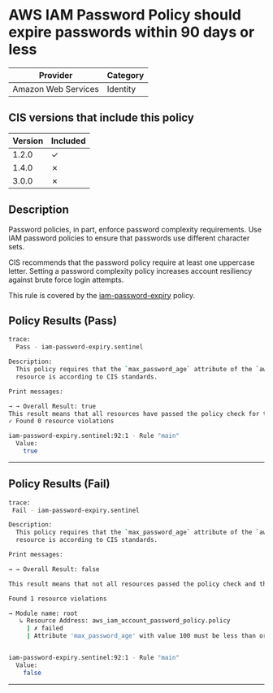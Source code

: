 # AWS IAM Password Policy should expire passwords within 90 days or less

| Provider            | Category     |
|---------------------|--------------|
| Amazon Web Services | Identity     |

## CIS versions that include this policy

| Version | Included |
|---------|----------|
| 1.2.0   | &check;  |
| 1.4.0   | &cross;  |
| 3.0.0   | &cross;  |

## Description

Password policies, in part, enforce password complexity requirements. Use IAM password policies to ensure that passwords use different character sets.

CIS recommends that the password policy require at least one uppercase letter. Setting a password complexity policy increases account resiliency against brute force login attempts.

This rule is covered by the [iam-password-expiry](https://github.com/hashicorp/policy-library-CIS-Policy-Set-for-AWS-Terraform/blob/main/policies/iam/iam-password-expiry.sentinel) policy.

## Policy Results (Pass)
```bash
trace:
  Pass - iam-password-expiry.sentinel

Description:
  This policy requires that the `max_password_age` attribute of the `aws_iam_account_password_policy` 
  resource is according to CIS standards.

Print messages:

→ → Overall Result: true
This result means that all resources have passed the policy check for the policy iam-password-expiry.
✓ Found 0 resource violations

iam-password-expiry.sentinel:92:1 - Rule "main"
  Value:
    true
```

---

## Policy Results (Fail)
```bash
trace:
 Fail - iam-password-expiry.sentinel

Description:
  This policy requires that the `max_password_age` attribute of the `aws_iam_account_password_policy` 
  resource is according to CIS standards.

Print messages:

→ → Overall Result: false

This result means that not all resources passed the policy check and the protected behavior is not allowed for the policy iam-password-expiry.

Found 1 resource violations

→ Module name: root
   ↳ Resource Address: aws_iam_account_password_policy.policy
     | ✗ failed
     | Attribute 'max_password_age' with value 100 must be less than or equal to 90 days for 'aws_iam_account_password_policy' resources. Refer to https://docs.aws.amazon.com/securityhub/latest/userguide/iam-controls.html#iam-17 for more details.


iam-password-expiry.sentinel:92:1 - Rule "main"
  Value:
    false
```

---